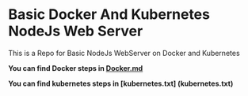# Basic Docker And Kubernetes NodeJs Web Server
This is a Repo for Basic NodeJs WebServer on Docker and Kubernetes

**You can find Docker steps in [Docker.md](./docker.md)**

**You can find kubernetes steps in [kubernetes.txt] (kubernetes.txt)**
